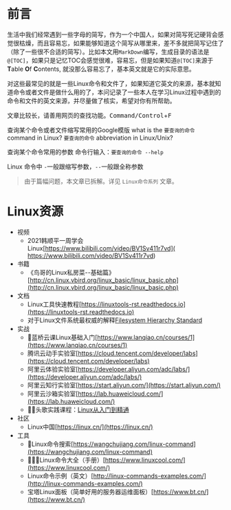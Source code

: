 
# 前言

生活中我们经常遇到一些字母的简写，作为一个中国人，如果对简写死记硬背会感觉很枯燥，而且容易忘，如果能够知道这个简写从哪里来，差不多就把简写记住了（除了一些很不合适的简写）。比如本文用`MarkDown`编写，生成目录的语法是`@[TOC]`，如果只是记忆TOC会感觉很难，容易忘，但是如果知道`@[TOC]`来源于**T**able **O**f **C**ontents, 就没那么容易忘了，基本英文就是它的实际意思。

对这些最常见的就是一些Linux命令和文件了，如果知道它英文的来源，基本就知道命令或者文件是做什么用的了，本问记录了一些本人在学习Linux过程中遇到的命令和文件的英文来源，并尽量做了核实，希望对你有所帮助。

文章比较长，请善用网页的查找功能。<kbd>Command/Control</kbd>+<kbd>F</kbd>

查询某个命令或者文件缩写常用的Google模版
what is the `要查询的命令` command in Linux?
`要查询的命令` abbreviation in Linux/Unix?

查询某个命令常用的参数
命令行输入：`要查询的命令 --help`

Linux 命令中 `-`一般跟缩写参数，`--`一般跟全称参数

> 由于篇幅问题，本文章已拆解。详见 `Linux命令系列` 文章。

# Linux资源
* 视频
	* 2021韩顺平一周学会Linux[https://www.bilibili.com/video/BV1Sv411r7vd]( https://www.bilibili.com/video/BV1Sv411r7vd)
* 书籍
	* 《鸟哥的Linux私房菜--基础篇》[http://cn.linux.vbird.org/linux_basic/linux_basic.php](http://cn.linux.vbird.org/linux_basic/linux_basic.php)
* 文档
	* Linux工具快速教程[https://linuxtools-rst.readthedocs.io](https://linuxtools-rst.readthedocs.io)
	* 对于Linux文件系统最权威的解释[Filesystem Hierarchy Standard](http://refspecs.linuxfoundation.org/fhs.shtml)
* 实战
	* 🌟蓝桥云课Linux基础入门[https://www.lanqiao.cn/courses/1](https://www.lanqiao.cn/courses/1)
	* 腾讯云动手实验室[https://cloud.tencent.com/developer/labs](https://cloud.tencent.com/developer/labs)
	* 阿里云体验实验室[https://developer.aliyun.com/adc/labs/](https://developer.aliyun.com/adc/labs/)
	* 阿里云知行实验室[https://start.aliyun.com/](https://start.aliyun.com/)
	* 阿里云沙箱实验室[https://lab.huaweicloud.com/](https://lab.huaweicloud.com/)
	* 🌟🌟头歌实践课程：[Linux从入门到精通](https://www.educoder.net/paths/43)
* 社区
	* Linux中国[https://linux.cn/](https://linux.cn/)
* 工具
	* 🌟Linux命令搜索[https://wangchujiang.com/linux-command](https://wangchujiang.com/linux-command)
	* 🌟🌟🌟Linux命令大全（手册）[https://www.linuxcool.com/](https://www.linuxcool.com/)
	* Linux命令示例（英文）[http://linux-commands-examples.com/](http://linux-commands-examples.com/)
	* 宝塔Linux面板（简单好用的服务器运维面板）[https://www.bt.cn/](https://www.bt.cn/)

